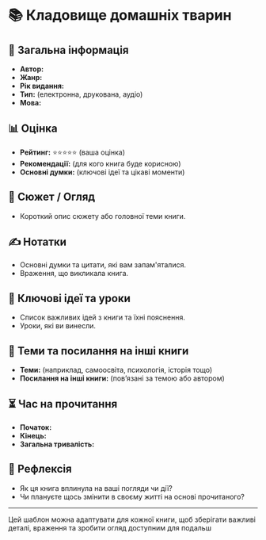 # 📚 Кладовище домашніх тварин

## 📖 Загальна інформація
- **Автор:** 
- **Жанр:** 
- **Рік видання:** 
- **Тип:** (електронна, друкована, аудіо)
- **Мова:** 

## 📊 Оцінка
- **Рейтинг:** ⭐⭐⭐⭐⭐ (ваша оцінка)
- **Рекомендації:** (для кого книга буде корисною)
- **Основні думки:** (ключові ідеї та цікаві моменти)

## 📝 Сюжет / Огляд
- Короткий опис сюжету або головної теми книги. 

## ✍️ Нотатки
- Основні думки та цитати, які вам запам'яталися.
- Враження, що викликала книга.

## 📌 Ключові ідеї та уроки
- Список важливих ідей з книги та їхні пояснення.
- Уроки, які ви винесли.

## 📂 Теми та посилання на інші книги
- **Теми:** (наприклад, самоосвіта, психологія, історія тощо)
- **Посилання на інші книги:** (пов’язані за темою або автором)

## ⏳ Час на прочитання
- **Початок:** 
- **Кінець:** 
- **Загальна тривалість:** 

## 🤔 Рефлексія
- Як ця книга вплинула на ваші погляди чи дії?
- Чи плануєте щось змінити в своєму житті на основі прочитаного?

---

Цей шаблон можна адаптувати для кожної книги, щоб зберігати важливі деталі, враження та зробити огляд доступним для подальш
